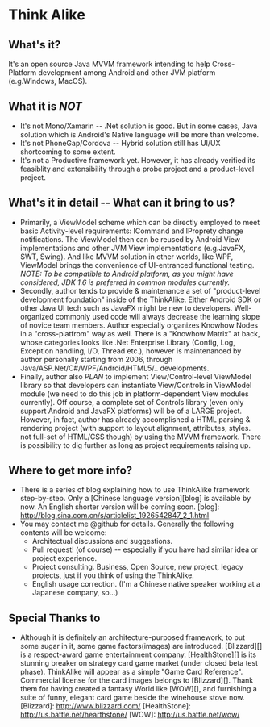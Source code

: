 Think Alike
===========

What's it?
----------
It's an open source Java MVVM framework intending to help Cross-Platform development among Android and other JVM platform (e.g.Windows, MacOS).

What it is *NOT*
----------------
* It's not Mono/Xamarin -- .Net solution is good. But in some cases, Java solution which is Android's Native language will be more than welcome.
* It's not PhoneGap/Cordova -- Hybrid solution still has UI/UX shortcoming to some extent.
* It's not a Productive framework yet. However, it has already verified its feasiblity and extensibility through a probe project and a product-level project.

What's it in detail -- What can it bring to us?
-----------------------------------------------
* Primarily, a ViewModel scheme which can be directly employed to meet basic Activity-level requirements: ICommand and IProprety change notifications.
  The ViewModel then can be reused by Android View implementations and other JVM View implementations (e.g.JavaFX, SWT, Swing). 
  And like MVVM solution in other worlds, like WPF, ViewModel brings the convenience of UI-entranced functional testing.
  *NOTE: To be compatible to Android platform, as you might have considered, JDK 1.6 is preferred in common modules currently.*
* Secondly, author tends to provide & maintenance a set of "product-level development foundation" inside of the ThinkAlike.
  Either Android SDK or other Java UI tech such as JavaFX might be new to developers. Well-organized commonly used code will always decrease the learning slope of novice team members. 
  Author especially organizes Knowhow Nodes in a "cross-platfrom" way as well. There is a "Knowhow Matrix" at back, whose categories looks like .Net Enterprise Library (Config, Log, Exception handling, I/O, Thread etc.), however is maintenanced by author personally starting from 2006, through Java/ASP.Net/C#/WPF/Android/HTML5/.. developments.
* Finally, author also *PLAN* to implement View/Control-level ViewModel library so that developers can instantiate View/Controls in ViewModel module (we need to do this job in platform-dependent View modules currently).
  Off course, a complete set of Controls library (even only support Android and JavaFX platforms) will be of a LARGE project. However, in fact, author has already accomplished a HTML parsing & rendering project (with support to layout alignment, attributes, styles. not full-set of HTML/CSS though) by using the MVVM framework. There is possibility to dig further as long as project requirements raising up.
  
Where to get more info?
-----------------------
* There is a series of blog explaining how to use ThinkAlike framework step-by-step.
  Only a [Chinese language version][blog] is available by now. An English shorter version will be coming soon.
  [blog]: http://blog.sina.com.cn/s/articlelist_1926542847_2_1.html
* You may contact me @github for details. Generally the following contents will be welcome: 
  * Architectual discussions and suggestions.
  * Pull request! (of course) -- especially if you have had similar idea or project experience.
  * Project consulting. Business, Open Source, new project, legacy projects, just if you think of using the ThinkAlike.
  * English usage correction. (I'm a Chinese native speaker working at a Japanese company, so...)

Special Thanks to 
-----------------------
* Although it is definitely an architecture-purposed framework, to put some sugar in it, some game factors(images) are introduced.
  [Blizzard][] is a respect-award game entertainment company. [HealthStone][] is its stunning breaker on strategy card game market (under closed beta test phase). 
  ThinkAlike will appear as a simple "Game Card Reference". Commercial license for the card images belongs to [Blizzard][]. Thank them for having created a fantasy World like [WOW][], and furnishing a suite of funny, elegant card game beside the winehouse stove now. 
  [Blizzard]: http://www.blizzard.com/
  [HealthStone]: http://us.battle.net/hearthstone/
  [WOW]: http://us.battle.net/wow/


